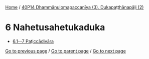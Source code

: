
[Home](/) / [40P14 Dhammānulomapaccanīya (3), Dukapaṭṭhānapāḷi (2)](/tipitaka/40P14.md)

# 6 Nahetusahetukaduka

* [6.1--7 Paṭiccādivāra](/tipitaka/40P14/6/6.1--7.md)

[Go to previous page](/tipitaka/40P14/5/5.1--7.md) / [Go to parent page](/tipitaka/40P14/0.md) / [Go to next page](/tipitaka/40P14/6/6.1--7.md)


